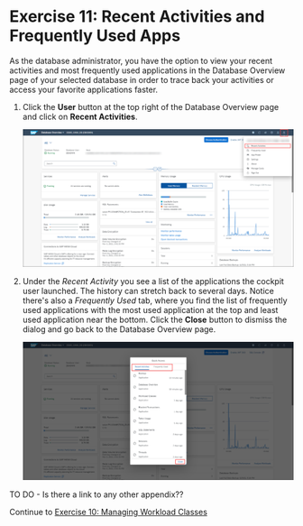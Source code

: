# Exercise 11: Recent Activities and Frequently Used Apps

As the database administrator, you have the option to view your recent activities and most frequently used applications in the Database Overview page of your selected database in order to trace back your activities or access your favorite applications faster.

1. Click the **User** button at the top right of the Database Overview page and click on **Recent Activities**.

    ![Recent Activities](./images/9-01_RecentActivities.png)

2. Under the *Recent Activity* you see a list of the applications the cockpit user launched. The history can stretch back to several days. Notice there's also a *Frequently Used* tab, where you find the list of frequently used applications with the most used application at the top and least used application near the bottom. Click the **Close** button to dismiss the dialog and go back to the Database Overview page.

    ![Quick Access](./images/9-02_QuickAccess.png)

TO DO - Is there a link to any other appendix??

Continue to [Exercise 10: Managing Workload Classes](../ex_10)